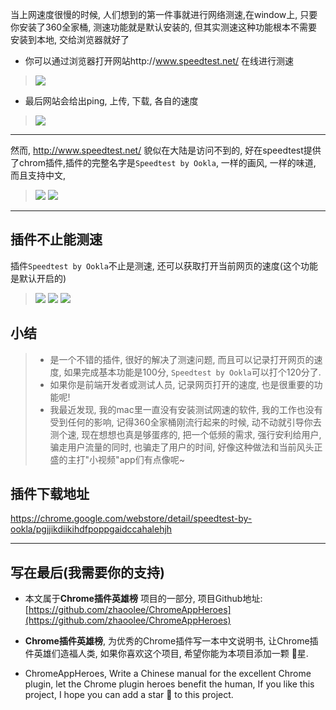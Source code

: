 当上网速度很慢的时候, 人们想到的第一件事就进行网络测速,在window上, 只要你安装了360全家桶, 测速功能就是默认安装的, 但其实测速这种功能根本不需要安装到本地, 交给浏览器就好了

- 你可以通过浏览器打开网站http://www.speedtest.net/ 在线进行测速
> ![](https://upload-images.jianshu.io/upload_images/3203841-6be34c7bc519c7eb.png?imageMogr2/auto-orient/strip%7CimageView2/2/w/1240)
- 最后网站会给出ping, 上传, 下载, 各自的速度
> ![](https://upload-images.jianshu.io/upload_images/3203841-39e066d7207a2276.png?imageMogr2/auto-orient/strip%7CimageView2/2/w/1240)

---
然而, http://www.speedtest.net/ 貌似在大陆是访问不到的, 好在speedtest提供了chrom插件,插件的完整名字是`Speedtest by Ookla`, 一样的画风, 一样的味道, 而且支持中文,
> ![](https://upload-images.jianshu.io/upload_images/3203841-1c4c5c3c6e3cf07f.png?imageMogr2/auto-orient/strip%7CimageView2/2/w/1240)
> ![](https://upload-images.jianshu.io/upload_images/3203841-8111a4984b29fd8a.png?imageMogr2/auto-orient/strip%7CimageView2/2/w/1240)
---

## 插件不止能测速
插件`Speedtest by Ookla`不止是测速, 还可以获取打开当前网页的速度(这个功能是默认开启的)
> ![](https://upload-images.jianshu.io/upload_images/3203841-30c5d08840727660.png?imageMogr2/auto-orient/strip%7CimageView2/2/w/1240)
> ![](https://upload-images.jianshu.io/upload_images/3203841-39a588b297bd52af.png?imageMogr2/auto-orient/strip%7CimageView2/2/w/1240)
> ![](https://upload-images.jianshu.io/upload_images/3203841-a40a38faae3d4589.png?imageMogr2/auto-orient/strip%7CimageView2/2/w/1240)

## 小结
> - 是一个不错的插件, 很好的解决了测速问题, 而且可以记录打开网页的速度, 如果完成基本功能是100分, `Speedtest by Ookla`可以打个120分了.
> - 如果你是前端开发者或测试人员, 记录网页打开的速度, 也是很重要的功能呢! 
> - 我最近发现, 我的mac里一直没有安装测试网速的软件, 我的工作也没有受到任何的影响, 记得360全家桶刚流行起来的时候, 动不动就引导你去测个速, 现在想想也真是够蛋疼的, 把一个低频的需求, 强行安利给用户, 骗走用户流量的同时, 也骗走了用户的时间, 好像这种做法和当前风头正盛的主打"小视频"app们有点像呢~

## 插件下载地址
https://chrome.google.com/webstore/detail/speedtest-by-ookla/pgjjikdiikihdfpoppgaidccahalehjh

---

## 写在最后(我需要你的支持)
- 本文属于**Chrome插件英雄榜** 项目的一部分, 项目Github地址: [https://github.com/zhaoolee/ChromeAppHeroes](https://github.com/zhaoolee/ChromeAppHeroes)

- **Chrome插件英雄榜**, 为优秀的Chrome插件写一本中文说明书, 让Chrome插件英雄们造福人类, 如果你喜欢这个项目, 希望你能为本项目添加一颗 🌟星.

- ChromeAppHeroes, Write a Chinese manual for the excellent Chrome plugin, let the Chrome plugin heroes benefit the human, If you like this project, I hope you can add a star 🌟 to this project.




